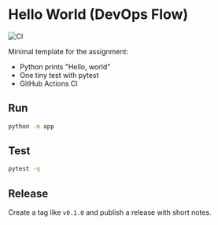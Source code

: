 # Hello World (DevOps Flow)

![CI](https://github.com/chenshming/Hello_World/actions/workflows/ci.yml/badge.svg)

Minimal template for the assignment:
- Python prints "Hello, world"
- One tiny test with pytest
- GitHub Actions CI

## Run
```bash
python -m app
```

## Test
```bash
pytest -q
```

## Release
Create a tag like `v0.1.0` and publish a release with short notes.

